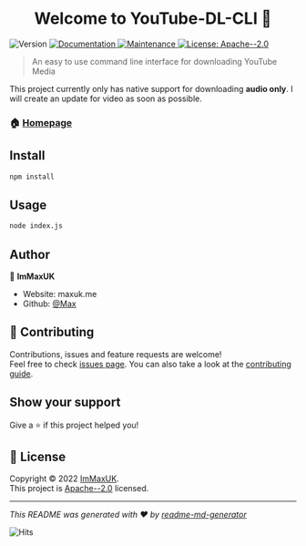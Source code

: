 <h1 align="center">Welcome to YouTube-DL-CLI 👋</h1>
<p>
  <img alt="Version" src="https://img.shields.io/badge/version-1.0.0-blue.svg?cacheSeconds=2592000" />
  <a href="https://github.com/ImMaxUK/youtube-dl-cli#readme" target="_blank">
    <img alt="Documentation" src="https://img.shields.io/badge/documentation-yes-brightgreen.svg" />
  </a>
  <a href="https://github.com/ImMaxUK/youtube-dl-cli/graphs/commit-activity" target="_blank">
    <img alt="Maintenance" src="https://img.shields.io/badge/Maintained%3F-yes-green.svg" />
  </a>
  <a href="https://github.com/ImMaxUK/youtube-dl-cli/blob/master/LICENSE" target="_blank">
    <img alt="License: Apache--2.0" src="https://img.shields.io/github/license/ImMaxUK/YouTube-DL-CLI" />
  </a>
</p>

> An easy to use command line interface for downloading YouTube Media

This project currently only has native support for downloading **audio only**. I will create an update for video as soon as possible.

### 🏠 [Homepage](https://github.com/ImMaxUK/youtube-dl-cli#readme)

## Install

```sh
npm install
```

## Usage

```sh
node index.js
```

## Author

👤 **ImMaxUK**

* Website: maxuk.me
* Github: [@Max](https://github.com/ImMaxUK)

## 🤝 Contributing

Contributions, issues and feature requests are welcome!<br />Feel free to check [issues page](https://github.com/ImMaxUK/youtube-dl-cli/issues). You can also take a look at the [contributing guide](https://github.com/ImMaxUK/youtube-dl-cli/blob/master/CONTRIBUTING.md).

## Show your support

Give a ⭐️ if this project helped you!

## 📝 License

Copyright © 2022 [ImMaxUK](https://github.com/ImMaxUK).<br />
This project is [Apache--2.0](https://github.com/ImMaxUK/youtube-dl-cli/blob/master/LICENSE) licensed.

***
_This README was generated with ❤️ by [readme-md-generator](https://github.com/kefranabg/readme-md-generator)_

![Hits](https://hits.link/hits?url=https%3A%2F%2Fgithub.com%2FImMaxUK%2FYouTube-DL-CLI)